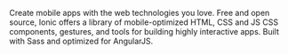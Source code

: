 Create mobile apps with the web technologies you love.
Free and open source, Ionic offers a library of mobile-optimized HTML, CSS and JS CSS components, gestures, and tools for building highly interactive apps. Built with Sass and optimized for AngularJS.
